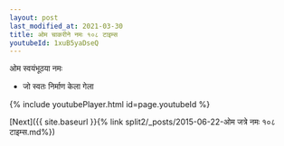 ```yaml
---
layout: post
last_modified_at: 2021-03-30
title: ओम चाकरीने नमः १०८ टाइम्स
youtubeId: 1xuB5yaDseQ
---
```

 
 
 ओम स्वयंभूठया नमः  
 
 -  जो स्वतः निर्माण केला गेला 
 
  
 
  
 
 
 
 
 
 


{% include youtubePlayer.html id=page.youtubeId %}
 
[Next]({{ site.baseurl }}{% link  split2/_posts/2015-06-22-ओम जत्रे नमः १०८ टाइम्स.md%})
 
